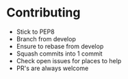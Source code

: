 # Contributing

- Stick to PEP8
- Branch from develop
- Ensure to rebase from develop
- Squash commits into 1 commit
- Check open issues for places to help
- PR's are always welcome
